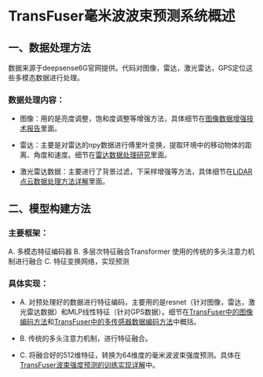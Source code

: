 # TransFuser毫米波波束预测系统概述

## 一、数据处理方法

数据来源于deepsense6G官网提供。代码对图像，雷达，激光雷达，GPS定位这些多模态数据进行处理。

### 数据处理内容：
* 图像：用的是亮度调整，饱和度调整等增强方法，具体细节在[图像数据增强技术报告](docs/1_image_processing.md)里面。

* 雷达：主要是对雷达的npy数据进行傅里叶变换，提取环境中的移动物体的距离、角度和速度。细节在[雷达数据处理研究](docs/2_radar_processing.md)里面。

* 激光雷达数据：主要进行了背景过滤，下采样增强等方法，具体细节在[LiDAR点云数据处理方法详解](docs/3_lidar_processing.md)里面。

## 二、模型构建方法

### 主要框架：
A. 多模态特征编码器 
B. 多层次特征融合Transformer 使用的传统的多头注意力机制进行融合 
C. 特征变换网络，实现预测

### 具体实现：
* A. 对预处理好的数据进行特征编码，主要用的是resnet（针对图像，雷达，激光雷达数据）和MLP线性特征（针对GPS数据）。细节在[TransFuser中的图像编码方法](docs/4.1_image_encoder.md)和[TransFuser中的多传感器数据编码方法](docs/4.2_sensor_encoder.md)中概括。

* B. 传统的多头注意力机制，进行特征融合。

* C. 将融合好的512维特征，转换为64维度的毫米波波束强度预测。具体在[TransFuser波束强度预测的训练实现详解](docs/5_beam_prediction.md)中。
